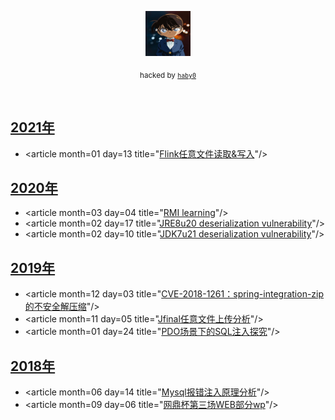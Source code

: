 <p align="center">
  <a href="https://github.com/haby0/mark/">
    <img src="haby0.jpg" alt="haby0 logo" width=72 height=72>
  </a>
  <p align="center">
    <sub>hacked by <a href="https://github.com/haby0/"><code>haby0</code></sub>
  </p>
</p>

<br>

## [2021年](articles/2021/)
- &lt;article month=01 day=13 title=&quot;[Flink任意文件读取&写入](articles/2020/Flink%20任意文件读取和写入.md)&quot;/&gt;

## [2020年](articles/2020/)
- &lt;article month=03 day=04 title=&quot;[RMI learning](articles/2020/RMI-learning.md)&quot;/&gt;
- &lt;article month=02 day=17 title=&quot;[JRE8u20 deserialization vulnerability](articles/2020/JRE8u20-deserialization-vulnerability.md)&quot;/&gt;
- &lt;article month=02 day=10 title=&quot;[JDK7u21 deserialization vulnerability](articles/2020/JDK7u21-deserialization-vulnerability.md)&quot;/&gt;


## [2019年](articles/2019/)
- &lt;article month=12 day=03 title=&quot;[CVE-2018-1261：spring-integration-zip的不安全解压缩](articles/2019/CVE-2018-1261-Unsafe-Unzip-with-spring-integration-zip.md)&quot;/&gt;
- &lt;article month=11 day=05 title=&quot;[Jfinal任意文件上传分析](articles/2019/Jfinal-arbitrary-file-upload-analysis.md)&quot;/&gt;
- &lt;article month=01 day=24 title=&quot;[PDO场景下的SQL注入探究](articles/2019/Research-on-SQL-Injection-in-PDO-Scene.md)&quot;/&gt;


## [2018年](articles/2018/)

- &lt;article month=06 day=14 title=&quot;[Mysql报错注入原理分析](articles/2018/Analysis-of-MySQL's-error-injection-principle.md)&quot;/&gt;
- &lt;article month=09 day=06 title=&quot;[网鼎杯第三场WEB部分wp](articles/2018/Net-Ding-Cup-third-game-WEB-part-wp.md)&quot;/&gt;
